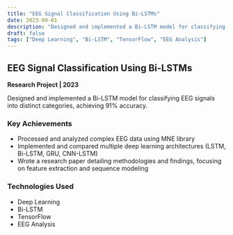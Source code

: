 ```yaml
---
title: "EEG Signal Classification Using Bi-LSTMs"
date: 2023-09-01
description: "Designed and implemented a Bi-LSTM model for classifying EEG signals into distinct categories, achieving 91% accuracy."
draft: false
tags: ["Deep Learning", "Bi-LSTM", "TensorFlow", "EEG Analysis"]
---
```


## EEG Signal Classification Using Bi-LSTMs

**Research Project | 2023**

Designed and implemented a Bi-LSTM model for classifying EEG signals into distinct categories, achieving 91% accuracy.

### Key Achievements

- Processed and analyzed complex EEG data using MNE library
- Implemented and compared multiple deep learning architectures (LSTM, Bi-LSTM, GRU, CNN-LSTM)
- Wrote a research paper detailing methodologies and findings, focusing on feature extraction and sequence modeling

### Technologies Used

- Deep Learning
- Bi-LSTM
- TensorFlow
- EEG Analysis 